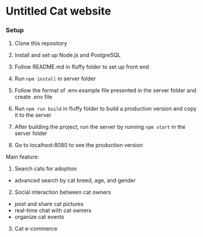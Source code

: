 # Untitled Cat website

### Setup 
1) Clone this repository

2) Install and set up Node.js and PostgreSQL 

3) Follow README.md in fluffy folder to set up front end

4) Run ```npm install``` in server folder

5) Follow the format of .env.example file presented in the server folder and create .env file

6) Run ```npm run build``` in fluffy folder to build a production version and copy it to the server

7) After building the project, run the server by running ```npm start``` in the server folder

8) Go to localhost:8080 to see the production version



Main feature:

1) Search cats for adoption
  - advanced search by cat breed, age, and gender
2) Social interaction between cat owners
  - post and share cat pictures
  - real-time chat with cat owners
  - organize cat events
3) Cat e-commerce 
  
